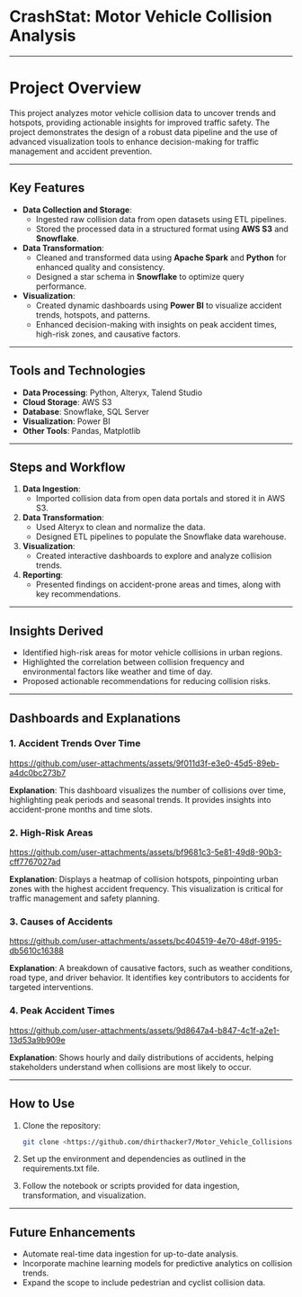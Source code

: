 # CrashStat: Motor Vehicle Collision Analysis

---

# Project Overview

This project analyzes motor vehicle collision data to uncover trends and hotspots, providing actionable insights for improved traffic safety. The project demonstrates the design of a robust data pipeline and the use of advanced visualization tools to enhance decision-making for traffic management and accident prevention.

---

## Key Features

- **Data Collection and Storage**:
    - Ingested raw collision data from open datasets using ETL pipelines.
    - Stored the processed data in a structured format using **AWS S3** and **Snowflake**.
- **Data Transformation**:
    - Cleaned and transformed data using **Apache Spark** and **Python** for enhanced quality and consistency.
    - Designed a star schema in **Snowflake** to optimize query performance.
- **Visualization**:
    - Created dynamic dashboards using **Power BI** to visualize accident trends, hotspots, and patterns.
    - Enhanced decision-making with insights on peak accident times, high-risk zones, and causative factors.

---

## Tools and Technologies

- **Data Processing**: Python, Alteryx, Talend Studio
- **Cloud Storage**: AWS S3
- **Database**: Snowflake,  SQL Server
- **Visualization**: Power BI
- **Other Tools**: Pandas, Matplotlib

---

## Steps and Workflow

1. **Data Ingestion**:
    - Imported collision data from open data portals and stored it in AWS S3.
2. **Data Transformation**:
    - Used Alteryx to clean and normalize the data.
    - Designed ETL pipelines to populate the Snowflake data warehouse.
3. **Visualization**:
    - Created interactive dashboards to explore and analyze collision trends.
4. **Reporting**:
    - Presented findings on accident-prone areas and times, along with key recommendations.

---

## Insights Derived

- Identified high-risk areas for motor vehicle collisions in urban regions.
- Highlighted the correlation between collision frequency and environmental factors like weather and time of day.
- Proposed actionable recommendations for reducing collision risks.

---

## Dashboards and Explanations

### 1. Accident Trends Over Time

https://github.com/user-attachments/assets/9f011d3f-e3e0-45d5-89eb-a4dc0bc273b7

**Explanation**: This dashboard visualizes the number of collisions over time, highlighting peak periods and seasonal trends. It provides insights into accident-prone months and time slots.

### 2. High-Risk Areas

https://github.com/user-attachments/assets/bf9681c3-5e81-49d8-90b3-cff7767027ad

**Explanation**: Displays a heatmap of collision hotspots, pinpointing urban zones with the highest accident frequency. This visualization is critical for traffic management and safety planning.

### 3. Causes of Accidents

https://github.com/user-attachments/assets/bc404519-4e70-48df-9195-db5610c16388

**Explanation**: A breakdown of causative factors, such as weather conditions, road type, and driver behavior. It identifies key contributors to accidents for targeted interventions.

### 4. Peak Accident Times

https://github.com/user-attachments/assets/9d8647a4-b847-4c1f-a2e1-13d53a9b909e

**Explanation**: Shows hourly and daily distributions of accidents, helping stakeholders understand when collisions are most likely to occur.

---

## How to Use

1. Clone the repository:
    
    ```bash
    git clone <https://github.com/dhirthacker7/Motor_Vehicle_Collisions.git>
    ```
    
2. Set up the environment and dependencies as outlined in the requirements.txt file.
3. Follow the notebook or scripts provided for data ingestion, transformation, and visualization.

---

## Future Enhancements

- Automate real-time data ingestion for up-to-date analysis.
- Incorporate machine learning models for predictive analytics on collision trends.
- Expand the scope to include pedestrian and cyclist collision data.
